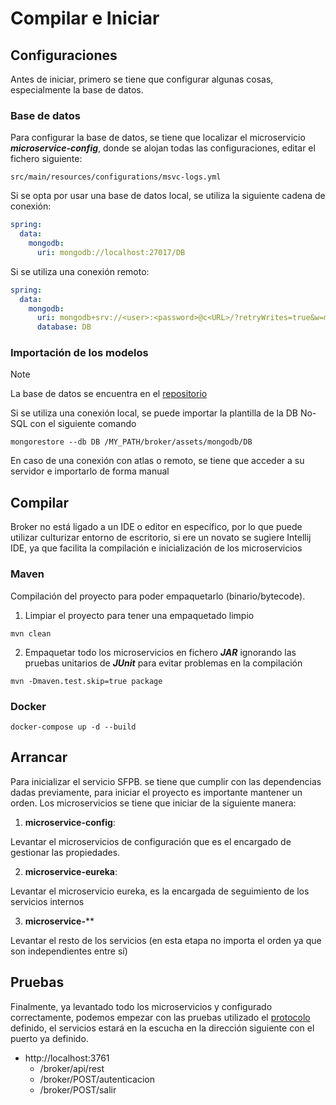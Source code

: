 # Compilar e Iniciar

## Configuraciones

Antes de iniciar, primero se tiene que configurar algunas cosas, especialmente la base de datos.

### Base de datos

Para configurar la base de datos, se tiene que localizar el microservicio _**microservice-config**_, 
donde se alojan todas las configuraciones, editar el fichero siguiente:

```
src/main/resources/configurations/msvc-logs.yml
```

Si se opta por usar una base de datos local, se utiliza la siguiente cadena de conexión:

```yaml
spring:
  data:
    mongodb:
      uri: mongodb://localhost:27017/DB
```

Si se utiliza una conexión remoto:

```yaml
spring:
  data:
    mongodb:
      uri: mongodb+srv://<user>:<password>@c<URL>/?retryWrites=true&w=majority&appName=Cluster0
      database: DB
```

### Importación de los modelos

> [!NOTE]  
> La base de datos se encuentra en el [repositorio](../mongodb/DB)


Si se utiliza una conexión local, se puede importar la plantilla de la DB No-SQL con el siguiente comando
```shell
mongorestore --db DB /MY_PATH/broker/assets/mongodb/DB
```

En caso de una conexión con atlas o remoto, se tiene que acceder a su servidor e importarlo de forma manual

## Compilar

Broker no está ligado a un IDE o editor en específico, por lo que puede utilizar culturizar
entorno de escritorio, si ere un novato se sugiere Intellij IDE, ya que facilita la compilación
e inicialización de los microservicios

### Maven

Compilación del proyecto para poder empaquetarlo (binario/bytecode).

1. Limpiar el proyecto para tener una empaquetado limpio

```shell
mvn clean
```

2. Empaquetar todo los microservicios en fichero _**JAR**_ ignorando las pruebas unitarios de _**JUnit**_
   para evitar problemas en la compilación

```shell
mvn -Dmaven.test.skip=true package
```

### Docker

```shell
docker-compose up -d --build
```

## Arrancar

Para inicializar el servicio SFPB. se tiene que cumplir con las dependencias dadas previamente, 
para iniciar el proyecto es importante mantener un orden. Los microservicios se tiene que iniciar de la siguiente manera:

1. **microservice-config**: 

Levantar el microservicios de configuración que es el encargado de 
gestionar las propiedades.

2. **microservice-eureka**:

Levantar el microservicio eureka, es la encargada de seguimiento de los 
servicios internos

3. **microservice-**** 

Levantar el resto de los servicios (en esta etapa no importa el orden ya que son independientes 
entre sí)

## Pruebas

Finalmente, ya levantado todo los microservicios y configurado correctamente, podemos empezar 
con las pruebas utilizado el [protocolo](PROTOCOLO.md) definido, el servicios estará en la escucha en la 
dirección siguiente con el puerto ya definido.

* http://localhost:3761
  * /broker/api/rest
  * /broker/POST/autenticacion
  * /broker/POST/salir

